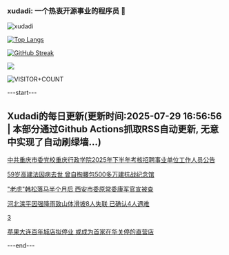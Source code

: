 ### xudadi: 一个热衷开源事业的程序员 👋

![xudadi](https://github-readme-stats-git-masterorgs-github-readme-stats-team.vercel.app/api?username=xudadi)

[![Top Langs](https://github-readme-stats.vercel.app/api/top-langs/?username=xudadi)](https://github.com/anuraghazra/github-readme-stats)

[![GitHub Streak](https://streak-stats.demolab.com?user=xudadi&locale=zh_Hans)](https://git.io/streak-stats)

![](https://raw.githubusercontent.com/xudadi/xudadi/main/assets/github-contribution-grid-snake.svg)

![VISITOR+COUNT](https://komarev.com/ghpvc/?username=xudadi&label=VISITOR+COUNT)


---start---

## Xudadi的每日更新(更新时间:2025-07-29 16:56:56 | 本部分通过Github Actions抓取RSS自动更新, 无意中实现了自动刷绿墙...)

[中共重庆市委党校重庆行政学院2025年下半年考核招聘事业单位工作人员公告](https://www.gongkaoleida.com/article/2537150)

[59岁高建法因病去世 曾自掏腰包500多万建抗战纪念馆](https://m.163.com/news/article/K5KBJOUH051492LM.html)

["老虎"韩松落马半个月后 西安市委原常委康军官宣被查](https://m.163.com/news/article/K5KRM1SH051482MP.html)

[河北滦平因强降雨致山体滑坡8人失联 已确认4人遇难](https://m.163.com/news/article/K5KSSNG30001899O.html)

[3](https://m.163.com/touch/news/sub/domestic)

[苹果大连百年城店拟停业 或成为首家在华关停的直营店](https://m.163.com/news/article/K5KLHCNJ0534A4SC.html)

---end---
